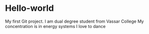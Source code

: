 # Hello-world
My first Git project.
I am dual degree student from Vassar College
My concentration is in energy systems
I love to dance
